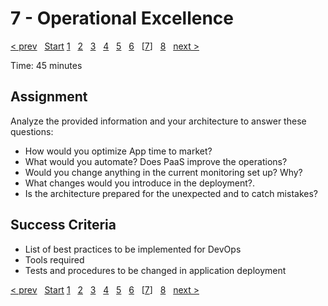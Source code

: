 # 7 - Operational Excellence

[&lt; prev][prev] &nbsp; [Start][start] [1][1] &nbsp; [2][2] &nbsp; [3][3] &nbsp; [4][4] &nbsp; [5][5] &nbsp; [6][6] &nbsp; \[[7][7]\] &nbsp; [8][8] &nbsp; [next &gt;][next]

Time: 45 minutes

## Assignment

Analyze the provided information and your architecture to answer these questions:

* How would you optimize App time to market?
* What would you automate? Does PaaS improve the operations?
* Would you change anything in the current monitoring set up? Why?
* What changes would you introduce in the deployment?.
* Is the architecture prepared for the unexpected and to catch mistakes?

## Success Criteria

* List of best practices to be implemented for DevOps
* Tools required
* Tests and procedures to be changed in application deployment

[&lt; prev][prev] &nbsp; [Start][start] [1][1] &nbsp; [2][2] &nbsp; [3][3] &nbsp; [4][4] &nbsp; [5][5] &nbsp; [6][6] &nbsp; \[[7][7]\] &nbsp; [8][8] &nbsp; [next &gt;][next]

[prev]: 06.Performance.md
[next]: 08.CreatePlan.md

[start]: ../README.md
[1]: 01.CustomerCase.md
[2]: 02.PlanCollection.md
[3]: 03.CostOptimization.md
[4]: 04.Security.md
[5]: 05.Reliability.md
[6]: 06.Performance.md
[7]: 07.Operations.md
[8]: 08.CreatePlan.md
